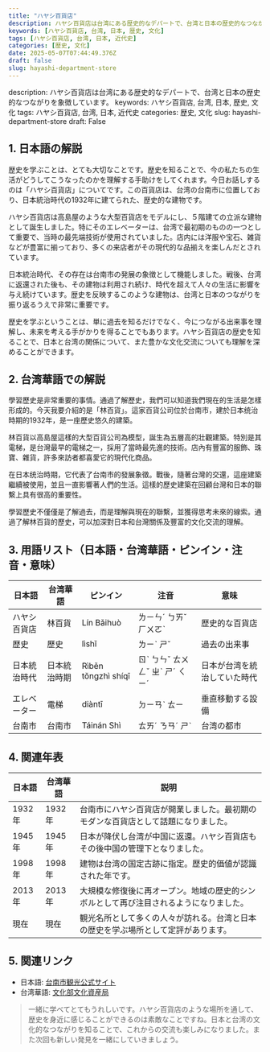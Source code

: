 ```yaml
---
title: "ハヤシ百貨店"
description: ハヤシ百貨店は台湾にある歴史的なデパートで、台湾と日本の歴史的なつながりを象徴しています。
keywords: [ハヤシ百貨店, 台湾, 日本, 歴史, 文化]
tags: [ハヤシ百貨店, 台湾, 日本, 近代史]
categories: [歴史, 文化]
date: 2025-05-07T07:44:49.376Z
draft: false
slug: hayashi-department-store
---
```


description: ハヤシ百貨店は台湾にある歴史的なデパートで、台湾と日本の歴史的なつながりを象徴しています。
keywords: ハヤシ百貨店, 台湾, 日本, 歴史, 文化
tags: ハヤシ百貨店, 台湾, 日本, 近代史
categories: 歴史, 文化
slug: hayashi-department-store
draft: False

## 1. 日本語の解説

歴史を学ぶことは、とても大切なことです。歴史を知ることで、今の私たちの生活がどうしてこうなったのかを理解する手助けをしてくれます。今日お話しするのは「ハヤシ百貨店」についてです。この百貨店は、台湾の台南市に位置しており、日本統治時代の1932年に建てられた、歴史的な建物です。

ハヤシ百貨店は高島屋のような大型百貨店をモデルにし、５階建ての立派な建物として誕生しました。特にそのエレベーターは、台湾で最初期のものの一つとして重要で、当時の最先端技術が使用されていました。店内には洋服や宝石、雑貨などが豊富に揃っており、多くの来店者がその現代的な品揃えを楽しんだとされています。

日本統治時代、その存在は台南市の発展の象徴として機能しました。戦後、台湾に返還された後も、その建物は利用され続け、時代を超えて人々の生活に影響を与え続けています。歴史を反映するこのような建物は、台湾と日本のつながりを振り返るうえで非常に重要です。

歴史を学ぶということは、単に過去を知るだけでなく、今につながる出来事を理解し、未来を考える手がかりを得ることでもあります。ハヤシ百貨店の歴史を知ることで、日本と台湾の関係について、また豊かな文化交流についても理解を深めることができます。

## 2. 台湾華語での解説  

學習歷史是非常重要的事情。通過了解歷史，我們可以知道我們現在的生活是怎樣形成的。今天我要介紹的是「林百貨」。這家百貨公司位於台南市，建於日本统治時期的1932年，是一座歷史悠久的建築。

林百貨以高島屋這樣的大型百貨公司為模型，誕生為五層高的壯觀建築。特別是其電梯，是台灣最早的電梯之一，採用了當時最先進的技術。店內有豐富的服飾、珠寶、雜貨，許多來訪者都喜愛它的現代化商品。

在日本统治時期，它代表了台南市的發展象徵。戰後，隨著台灣的交還，這座建築繼續被使用，並且一直影響著人們的生活。這樣的歷史建築在回顧台灣和日本的聯繫上具有很高的重要性。

學習歷史不僅僅是了解過去，而是理解與現在的聯繫，並獲得思考未來的線索。通過了解林百貨的歷史，可以加深對日本和台灣關係及豐富的文化交流的理解。

## 3. 用語リスト（日本語・台湾華語・ピンイン・注音・意味）

| 日本語       | 台湾華語         | ピンイン    | 注音       | 意味                                   |
|--------------|-----------------|------------|------------|--------------------------------------|
| ハヤシ百貨店 | 林百貨          | Lín Bǎihuò | ㄌㄧㄣˊ ㄅㄞˇ ㄏㄨㄛˋ | 歴史的な百貨店                      |
| 歴史         | 歷史            | lìshǐ      | ㄌㄧˋ ㄕˇ   | 過去の出来事                         |
| 日本統治時代 | 日本統治時期    | Rìběn tǒngzhì shíqī | ㄖˋ ㄅㄣˇ ㄊㄨㄥˇ ㄓˋ ㄕˊ ㄑㄧˊ | 日本が台湾を統治していた時代 |
| エレベーター | 電梯            | diàntī     | ㄉㄧㄢˋ ㄊㄧ | 垂直移動する設備                     |
| 台南市       | 台南市          | Táinán Shì | ㄊㄞˊ ㄋㄢˊ ㄕˋ | 台湾の都市                           |

## 4. 関連年表

| 日本語 | 台湾華語 | 説明 |
|--------|----------|-----|
| 1932年 | 1932年 | 台南市にハヤシ百貨店が開業しました。最初期のモダンな百貨店として話題になりました。 |
| 1945年 | 1945年 | 日本が降伏し台湾が中国に返還。ハヤシ百貨店もその後中国の管理下となりました。 |
| 1998年 | 1998年 | 建物は台湾の国定古跡に指定。歴史的価値が認識された年です。 |
| 2013年 | 2013年 | 大規模な修復後に再オープン。地域の歴史的シンボルとして再び注目されるようになりました。 |
| 現在   | 現在   | 観光名所として多くの人々が訪れる。台湾と日本の歴史を学ぶ場所として定評があります。 |

## 5. 関連リンク  

- 日本語: [台南市観光公式サイト](https://www.twtainan.net/)
- 台湾華語: [文化部文化資産局](https://nchdb.boch.gov.tw/)

>一緒に学べてとてもうれしいです。ハヤシ百貨店のような場所を通して、歴史を身近に感じることができるのは素敵なことですね。日本と台湾の文化的なつながりを知ることで、これからの交流も楽しみになりました。また次回も新しい発見を一緒にしていきましょう。